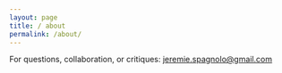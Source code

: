 ```yaml
---
layout: page
title: / about
permalink: /about/
---
```


For questions, collaboration, or critiques: jeremie.spagnolo@gmail.com
